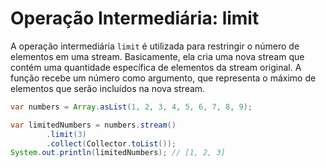 # Operação Intermediária: limit
A operação intermediária `limit` é utilizada para restringir o número de elementos em uma stream. 
Basicamente, ela cria uma nova stream que contém uma quantidade específica de elementos da stream original. 
A função recebe um número como argumento, que representa o máximo de elementos que serão incluídos na nova stream.

```java
var numbers = Array.asList(1, 2, 3, 4, 5, 6, 7, 8, 9);

var limitedNumbers = numbers.stream()
        .limit(3)
        .collect(Collector.toList());
System.out.println(limitedNumbers); // [1, 2, 3]
```